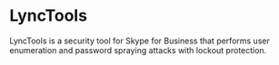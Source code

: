# LyncTools
LyncTools is a security tool for Skype for Business that performs user enumeration and password spraying attacks with lockout protection.
